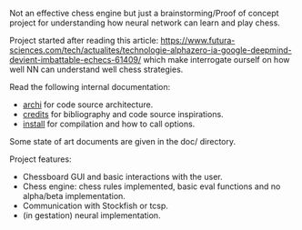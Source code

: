 Not an effective chess engine but just a brainstorming/Proof of concept project for understanding how neural network can learn and play chess.

Project started after reading this article:
https://www.futura-sciences.com/tech/actualites/technologie-alphazero-ia-google-deepmind-devient-imbattable-echecs-61409/
which make interrogate ourself on how well NN can understand well chess strategies.

Read the following internal documentation:
* [archi](https://github.com/Lecrapouille/LEchecDeNeuneu/blob/master/doc/archi.md) for code source architecture.
* [credits](https://github.com/Lecrapouille/LEchecDeNeuneu/blob/master/doc/credits.md) for bibliography and code source inspirations.
* [install](https://github.com/Lecrapouille/LEchecDeNeuneu/blob/master/doc/install.md) for compilation and how to call options.

Some state of art documents are given in the doc/ directory.

Project features:
* Chessboard GUI and basic interactions with the user.
* Chess engine: chess rules implemented, basic eval functions and no alpha/beta implementation.
* Communication with Stockfish or tcsp.
* (in gestation) neural implementation.
